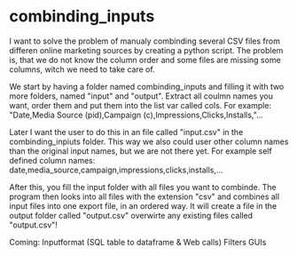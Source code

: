 # combinding_inputs
I want to solve the problem of manualy combinding several CSV files from differen online marketing sources by creating a python script.
The problem is, that we do not know the column order and some files are missing some columns, witch we need to take care of.

We start by having a folder named combinding_inputs and filling it with two more folders, named "input" and "output". 
Extract all coulmn names you want, order them and put them into the list var called cols. For example: "Date,Media Source (pid),Campaign (c),Impressions,Clicks,Installs,"...

Later I want the user to do this in an file called "input.csv" in the combinding_inpiuts folder. This way we also could user other column names than the original input names, but we are not there yet.
For example self defined column names:
date,media_source,campaign,impressions,clicks,installs,...

After this, you fill the input folder with all files you want to combinde.
The program then looks into all files with the extension "csv" and combines all input files into one export file, in an ordered way. 
It will create a file in the output folder called "output.csv" overwirte any existing files called "output.csv"!


Coming:
Inputformat (SQL table to dataframe & Web calls)
Filters
GUIs
